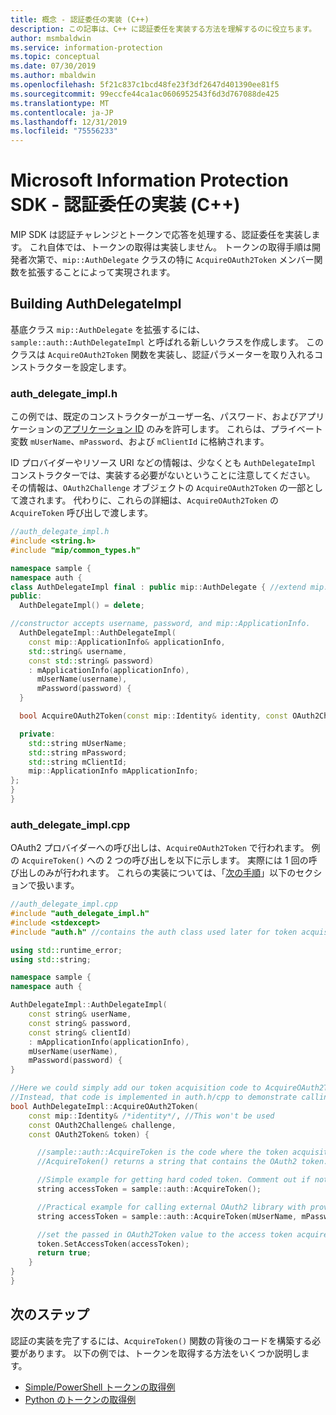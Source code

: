 ```yaml
---
title: 概念 - 認証委任の実装 (C++)
description: この記事は、C++ に認証委任を実装する方法を理解するのに役立ちます。
author: msmbaldwin
ms.service: information-protection
ms.topic: conceptual
ms.date: 07/30/2019
ms.author: mbaldwin
ms.openlocfilehash: 5f21c837c1bcd48fe23f3df2647d401390ee81f5
ms.sourcegitcommit: 99eccfe44ca1ac0606952543f6d3d767088de425
ms.translationtype: MT
ms.contentlocale: ja-JP
ms.lasthandoff: 12/31/2019
ms.locfileid: "75556233"
---
```

# <a name="microsoft-information-protection-sdk---implementing-an-authentication-delegate-c"></a>Microsoft Information Protection SDK - 認証委任の実装 (C++)

MIP SDK は認証チャレンジとトークンで応答を処理する、認証委任を実装します。 これ自体では、トークンの取得は実装しません。 トークンの取得手順は開発者次第で、`mip::AuthDelegate` クラスの特に `AcquireOAuth2Token` メンバー関数を拡張することによって実現されます。

## <a name="building-authdelegateimpl"></a>Building AuthDelegateImpl

基底クラス `mip::AuthDelegate` を拡張するには、`sample::auth::AuthDelegateImpl` と呼ばれる新しいクラスを作成します。 このクラスは `AcquireOAuth2Token` 関数を実装し、認証パラメーターを取り入れるコンストラクターを設定します。

### <a name="auth_delegate_implh"></a>auth_delegate_impl.h

この例では、既定のコンストラクターがユーザー名、パスワード、およびアプリケーションの[アプリケーション ID](/azure/active-directory/develop/developer-glossary#application-id-client-id) のみを許可します。 これらは、プライベート変数 `mUserName`、`mPassword`、および `mClientId` に格納されます。

ID プロバイダーやリソース URI などの情報は、少なくとも `AuthDelegateImpl` コンストラクターでは、実装する必要がないということに注意してください。 その情報は、`OAuth2Challenge` オブジェクトの `AcquireOAuth2Token` の一部として渡されます。 代わりに、これらの詳細は、`AcquireOAuth2Token` の `AcquireToken` 呼び出しで渡します。

```cpp
//auth_delegate_impl.h
#include <string.h>
#include "mip/common_types.h"

namespace sample {
namespace auth {
class AuthDelegateImpl final : public mip::AuthDelegate { //extend mip::AuthDelegate base class
public:
  AuthDelegateImpl() = delete;

//constructor accepts username, password, and mip::ApplicationInfo.
  AuthDelegateImpl::AuthDelegateImpl(
    const mip::ApplicationInfo& applicationInfo,
    std::string& username,
    const std::string& password)
    : mApplicationInfo(applicationInfo),
      mUserName(username),
      mPassword(password) {
  }

  bool AcquireOAuth2Token(const mip::Identity& identity, const OAuth2Challenge& challenge, OAuth2Token& token) override;

  private:
    std::string mUserName;
    std::string mPassword;
    std::string mClientId;
    mip::ApplicationInfo mApplicationInfo;
};
}
}
```

### <a name="auth_delegate_implcpp"></a>auth_delegate_impl.cpp

OAuth2 プロバイダーへの呼び出しは、`AcquireOAuth2Token` で行われます。 例の `AcquireToken()` への 2 つの呼び出しを以下に示します。 実際には 1 回の呼び出しのみが行われます。 これらの実装については、「[次の手順](#next-steps)」以下のセクションで扱います。

```cpp
//auth_delegate_impl.cpp
#include "auth_delegate_impl.h"
#include <stdexcept>
#include "auth.h" //contains the auth class used later for token acquisition

using std::runtime_error;
using std::string;

namespace sample {
namespace auth {

AuthDelegateImpl::AuthDelegateImpl(
    const string& userName,
    const string& password,
    const string& clientId)
    : mApplicationInfo(applicationInfo),
    mUserName(userName),
    mPassword(password) {
}

//Here we could simply add our token acquisition code to AcquireOAuth2Token
//Instead, that code is implemented in auth.h/cpp to demonstrate calling an external library
bool AuthDelegateImpl::AcquireOAuth2Token(
    const mip::Identity& /*identity*/, //This won't be used
    const OAuth2Challenge& challenge,
    const OAuth2Token& token) {

      //sample::auth::AcquireToken is the code where the token acquisition routine is implemented.
      //AcquireToken() returns a string that contains the OAuth2 token.

      //Simple example for getting hard coded token. Comment out if not used.
      string accessToken = sample::auth::AcquireToken();

      //Practical example for calling external OAuth2 library with provided authentication details.
      string accessToken = sample::auth::AcquireToken(mUserName, mPassword, mApplicationInfo.applicationId, challenge.GetAuthority(), challenge.GetResource());

      //set the passed in OAuth2Token value to the access token acquired by our provider
      token.SetAccessToken(accessToken);
      return true;
    }
}
}
```

## <a name="next-steps"></a>次のステップ

認証の実装を完了するには、`AcquireToken()` 関数の背後のコードを構築する必要があります。 以下の例では、トークンを取得する方法をいくつか説明します。

- [Simple/PowerShell トークンの取得例](concept-authentication-acquire-token-ps.md)
- [Python のトークンの取得例](concept-authentication-acquire-token-py.md)
